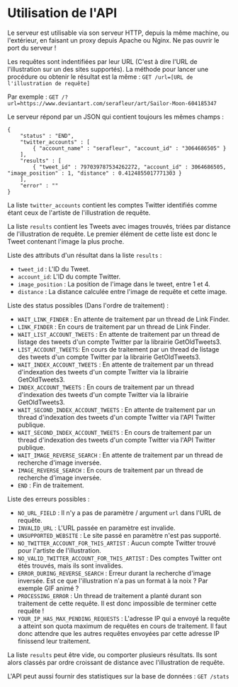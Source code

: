 # Utilisation de l'API

Le serveur est utilisable via son serveur HTTP, depuis la même machine, ou l'extérieur, en faisant un proxy depuis Apache ou Nginx. Ne pas ouvrir le port du serveur !

Les requêtes sont indentifiées par leur URL (C'est à dire l'URL de l'illustration sur un des sites supportés). La méthode pour lancer une procédure ou obtenir le résultat est la même : `GET /url=[URL de l'illustration de requête]`

Par exemple : `GET /?url=https://www.deviantart.com/serafleur/art/Sailor-Moon-604185347`

Le serveur répond par un JSON qui contient toujours les mêmes champs :
```
{
	"status" : "END",
	"twitter_accounts" : [
		{ "account_name" : "serafleur", "account_id" : "3064686505" }
	],
	"results" : [
		{ "tweet_id" : 797039787534262272, "account_id" : 3064686505, "image_position" : 1, "distance" : 0.4124855017771303 }
	],
	"error" : ""
}
```

La liste `twitter_accounts` contient les comptes Twitter identifiés comme étant ceux de l'artiste de l'illustration de requête.

La liste `results` contient les Tweets avec images trouvés, triées par distance de l'illustration de requête. Le premier élément de cette liste est donc le Tweet contenant l'image la plus proche.

Liste des attributs d'un résultat dans la liste `results` :
- `tweet_id` : L'ID du Tweet.
- `account_id`: L'ID du compte Twitter.
- `image_position` : La position de l'image dans le tweet, entre 1 et 4.
- `distance` : La distance calculée entre l'image de requête et cette image.

Liste des status possibles (Dans l'ordre de traitement) :
- `WAIT_LINK_FINDER` : En attente de traitement par un thread de Link Finder.
- `LINK_FINDER` : En cours de traitement par un thread de Link Finder.
- `WAIT_LIST_ACCOUNT_TWEETS` : En attente de traitement par un thread de listage des tweets d'un compte Twitter par la librairie GetOldTweets3.
- `LIST_ACCOUNT_TWEETS`: En cours de traitement par un thread de listage des tweets d'un compte Twitter par la librairie GetOldTweets3.
- `WAIT_INDEX_ACCOUNT_TWEETS` : En attente de traitement par un thread d'indexation des tweets d'un compte Twitter via la librairie GetOldTweets3.
- `INDEX_ACCOUNT_TWEETS` : En cours de traitement par un thread d'indexation des tweets d'un compte Twitter via la librairie GetOldTweets3.
- `WAIT_SECOND_INDEX_ACCOUNT_TWEETS` : En attente de traitement par un thread d'indexation des tweets d'un compte Twitter via l'API Twitter publique.
- `WAIT_SECOND_INDEX_ACCOUNT_TWEETS` : En cours de traitement par un thread d'indexation des tweets d'un compte Twitter via l'API Twitter publique.
- `WAIT_IMAGE_REVERSE_SEARCH` : En attente de traitement par un thread de recherche d'image inversée.
- `IMAGE_REVERSE_SEARCH` : En cours de traitement par un thread de recherche d'image inversée.
- `END` : Fin de traitement.

Liste des erreurs possibles :
- `NO_URL_FIELD` : Il n'y a pas de paramètre / argument `url` dans l'URL de requête.
- `INVALID_URL` : L'URL passée en paramètre est invalide.
- `UNSUPPORTED_WEBSITE` : Le site passé en paramètre n'est pas supporté.
- `NO_TWITTER_ACCOUNT_FOR_THIS_ARTIST` : Aucun compte Twitter trouvé pour l'artiste de l'illustration.
- `NO_VALID_TWITTER_ACCOUNT_FOR_THIS_ARTIST` : Des comptes Twitter ont étés trouvés, mais ils sont invalides.
- `ERROR_DURING_REVERSE_SEARCH` : Erreur durant la recherche d'image inversée. Est ce que l'illustration n'a pas un format à la noix ? Par exemple GIF animé ?
- `PROCESSING_ERROR` : Un thread de traitement a planté durant son traitement de cette requête. Il est donc impossible de terminer cette requête !
- `YOUR_IP_HAS_MAX_PENDING_REQUESTS` : L'adresse IP qui a envoyé la requête a atteint son quota maximum de requêtes en cours de traitement. Il faut donc attendre que les autres requêtes envoyées par cette adresse IP finissend leur traitement. 

La liste `results` peut être vide, ou comporter plusieurs résultats. Ils sont alors classés par ordre croissant de distance avec l'illustration de requête.

L'API peut aussi fournir des statistiques sur la base de données : `GET /stats`
